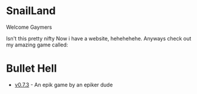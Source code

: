 # SnailLand
Welcome Gaymers

Isn't this pretty nifty
Now i have a website, hehehehehe. Anyways check out my amazing game called:
# Bullet Hell
* [v0.7.3](https://github.com/ASnailman777/SnailLand/releases/tag/BulletHell) - An epik game by an epiker dude
